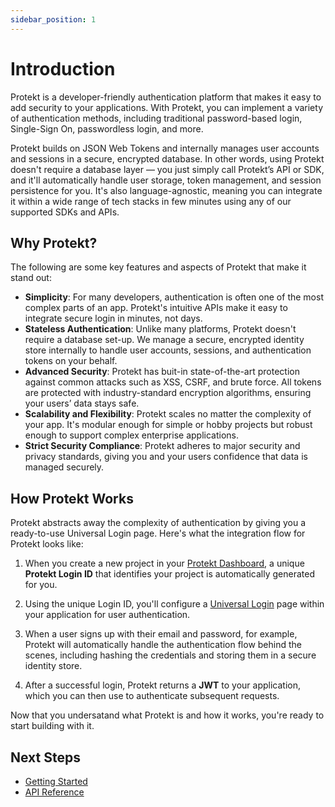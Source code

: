 ```yaml
---
sidebar_position: 1
---
```


# Introduction

Protekt is a developer-friendly authentication platform that makes it easy to add security to your applications. With Protekt, you can implement a variety of authentication methods, including traditional password-based login, Single-Sign On, passwordless login, and more.

Protekt builds on JSON Web Tokens and internally manages user accounts and sessions in a secure, encrypted database. In other words, using Protekt doesn't require a database layer — you just simply call Protekt’s API or SDK, and it'll automatically handle user storage, token management, and session persistence for you. It's also language-agnostic, meaning you can integrate it within a wide range of tech stacks in few minutes using any of our supported SDKs and APIs.

## Why Protekt?

The following are some key features and aspects of Protekt that make it stand out:

- **Simplicity**: For many developers, authentication is often one of the most complex parts of an app. Protekt's intuitive APIs make it easy to integrate secure login in minutes, not days.
- **Stateless Authentication**: Unlike many platforms, Protekt doesn't require a database set-up. We manage a secure, encrypted identity store internally to handle user accounts, sessions, and authentication tokens on your behalf.
- **Advanced Security**: Protekt has buit-in state-of-the-art protection against common attacks such as XSS, CSRF, and brute force. All tokens are protected with industry-standard encryption algorithms, ensuring your users’ data stays safe.
- **Scalability and Flexibility**: Protekt scales no matter the complexity of your app. It's modular enough for simple or hobby projects but robust enough to support complex enterprise applications.
- **Strict Security Compliance**: Protekt adheres to major security and privacy standards, giving you and your users confidence that data is managed securely.

## How Protekt Works

Protekt abstracts away the complexity of authentication by giving you a ready-to-use Universal Login page. Here's what the integration flow for Protekt looks like:

1. When you create a new project in your [Protekt Dashboard](https://app.protekt.io), a unique **Protekt Login ID** that identifies your project is automatically generated for you.

2. Using the unique Login ID, you'll configure a [Universal Login](#) page within your application for user authentication.

3. When a user signs up with their email and password, for example, Protekt will automatically handle the authentication flow behind the scenes, including hashing the credentials and storing them in a secure identity store.

4. After a successful login, Protekt returns a **JWT** to your application, which you can then use to authenticate subsequent requests.

Now that you undersatand what Protekt is and how it works, you're ready to start building with it.

## Next Steps
- [Getting Started](#)
- [API Reference](#)
